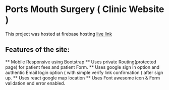 # Ports Mouth Surgery ( Clinic Website )

This project was hosted at firebase hosting [live link](https://simple-react-authenticat-49c10.web.app/)

## Features of the site:

** Mobile Responsive using Bootstrap
** Uses private Routing(protected page) for patient fees and patient Form. 
** Uses google sign in option and authentic Email login option ( with simple verify link confirmation ) after sign up.
** Uses react google map location
** Uses Font awesome icon & Form validation end error enabled.
